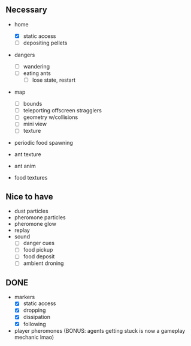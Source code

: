 ## Necessary
- home
	- [x] static access
	- [ ] depositing pellets
- dangers
	- [ ] wandering
	- [ ] eating ants
		- [ ] lose state, restart
- map
	- [ ] bounds
	- [ ] teleporting offscreen stragglers
	- [ ] geometry w/collisions
	- [ ] mini view
	- [ ] texture
- periodic food spawning

- ant texture
- ant anim
- food textures

## Nice to have
- dust particles
- pheromone particles
- pheromone glow
- replay
- sound
	- [ ] danger cues
	- [ ] food pickup
	- [ ] food deposit
	- [ ] ambient droning

## DONE
- markers
	- [x] static access
	- [x] dropping
	- [x] dissipation
	- [x] following
- player pheromones (BONUS: agents getting stuck is now a gameplay mechanic lmao)
